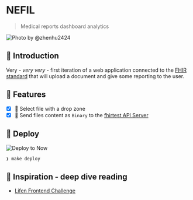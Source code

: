 # NEFIL

> Medical reports dashboard analytics

![Photo by @zhenhu2424](https://source.unsplash.com/Xruf17OrkwM/800x600)

## 🐣 Introduction

Very - _very very_ - first iteration of a web application connected to the [FHIR standard](https://www.hl7.org/fhir) that will upload a document and give some reporting to the user.

## 📱 Features

- [X] 🎯 Select file with a drop zone
- [X] 📡 Send files content as `Binary` to the [fhirtest API Server](https://fhirtest.uhn.ca/baseDstu3/Binary)

## 🚀 Deploy

![Deploy to Now](https://badgen.net/badge/%E2%96%B2%20Deploy%20to%20Now/$%20now%2092bondstreet%2Fnefil/black)

```sh
❯ make deploy
```

## 🌱 Inspiration - deep dive reading

* [Lifen Frontend Challenge](https://github.com/honestica/frontend-jobs)
